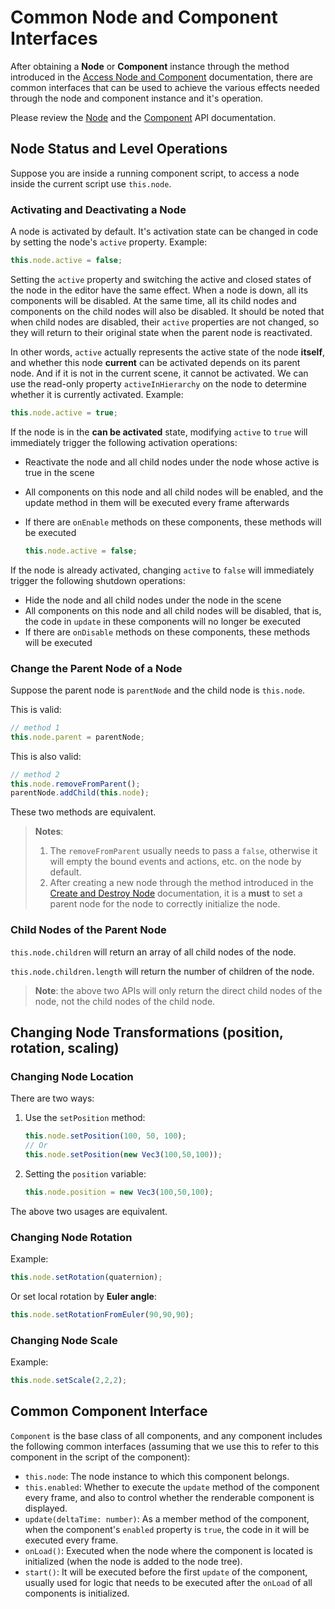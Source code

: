 # Common Node and Component Interfaces

After obtaining a __Node__ or __Component__ instance through the method introduced in the [Access Node and Component](access-node-component.md) documentation, there are common interfaces that can be used to achieve the various effects needed through the node and component instance and it's operation.

Please review the [Node](%__APIDOC__%/en/class/Node) and the [Component](__APIDOC__/en/class/Component) API documentation.

## Node Status and Level Operations

Suppose you are inside a running component script, to access a node inside the current script use `this.node`.

### Activating and Deactivating a Node

A node is activated by default. It's activation state can be changed  in code by setting the node's `active` property. Example:

```ts
this.node.active = false;
```

Setting the `active` property and switching the active and closed states of the node in the editor have the same effect. When a node is down, all its components will be disabled. At the same time, all its child nodes and components on the child nodes will also be disabled. It should be noted that when child nodes are disabled, their `active` properties are not changed, so they will return to their original state when the parent node is reactivated.

In other words, `active` actually represents the active state of the node **itself**, and whether this node **current** can be activated depends on its parent node. And if it is not in the current scene, it cannot be activated. We can use the read-only property `activeInHierarchy` on the node to determine whether it is currently activated. Example:

```ts
this.node.active = true;
```

If the node is in the **can be activated** state, modifying `active` to `true` will immediately trigger the following activation operations:

- Reactivate the node and all child nodes under the node whose active is true in the scene
- All components on this node and all child nodes will be enabled, and the update method in them will be executed every frame afterwards
- If there are `onEnable` methods on these components, these methods will be executed

  ```ts
  this.node.active = false;
  ```

If the node is already activated, changing `active` to `false` will immediately trigger the following shutdown operations:

- Hide the node and all child nodes under the node in the scene
- All components on this node and all child nodes will be disabled, that is, the code in `update` in these components will no longer be executed
- If there are `onDisable` methods on these components, these methods will be executed

### Change the Parent Node of a Node

Suppose the parent node is `parentNode` and the child node is `this.node`. 

This is valid:

```ts
// method 1
this.node.parent = parentNode;
```

This is also valid:

```ts
// method 2
this.node.removeFromParent();
parentNode.addChild(this.node);
```

These two methods are equivalent.

> **Notes**:
> 1. The `removeFromParent` usually needs to pass a `false`, otherwise it will empty the bound events and actions, etc. on the node by default.
> 2. After creating a new node through the method introduced in the [Create and Destroy Node](create-destroy.md) documentation, it is a **must** to set a parent node for the node to correctly initialize the node.

### Child Nodes of the Parent Node

`this.node.children` will return an array of all child nodes of the node.

`this.node.children.length` will return the number of children of the node.

> **Note**: the above two APIs will only return the direct child nodes of the node, not the child nodes of the child node.

## Changing Node Transformations (position, rotation, scaling)

### Changing Node Location

There are two ways:

1. Use the `setPosition` method:

    ```ts
    this.node.setPosition(100, 50, 100);
    // Or
    this.node.setPosition(new Vec3(100,50,100));
    ```

2. Setting the `position` variable:

    ```ts
    this.node.position = new Vec3(100,50,100);
    ```

The above two usages are equivalent.

### Changing Node Rotation

Example: 

```ts
this.node.setRotation(quaternion);
```

Or set local rotation by __Euler angle__:

```ts
this.node.setRotationFromEuler(90,90,90);
```

### Changing Node Scale

Example:

```ts
this.node.setScale(2,2,2);
```

## Common Component Interface

`Component` is the base class of all components, and any component includes the following common interfaces (assuming that we use this to refer to this component in the script of the component):

- `this.node`: The node instance to which this component belongs.
- `this.enabled`: Whether to execute the `update` method of the component every frame, and also to control whether the renderable component is displayed.
- `update(deltaTime: number)`: As a member method of the component, when the component's `enabled` property is `true`, the code in it will be executed every frame.
- `onLoad()`: Executed when the node where the component is located is initialized (when the node is added to the node tree).
- `start()`: It will be executed before the first `update` of the component, usually used for logic that needs to be executed after the `onLoad` of all components is initialized.
